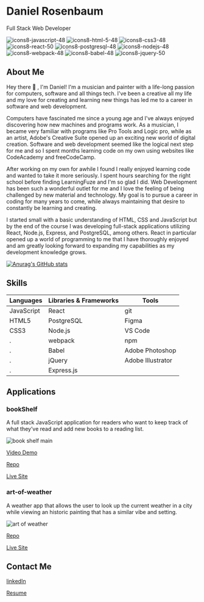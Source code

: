 # Daniel Rosenbaum

Full Stack Web Developer

![icons8-javascript-48](https://user-images.githubusercontent.com/74999873/115598273-161db200-a28f-11eb-9164-55f083723fb5.png)
![icons8-html-5-48](https://user-images.githubusercontent.com/74999873/115598088-e078c900-a28e-11eb-81d3-00d567fb55cd.png)
![icons8-css3-48](https://user-images.githubusercontent.com/74999873/115598173-f7b7b680-a28e-11eb-82cd-9cfb000c98fe.png)
![icons8-react-50](https://user-images.githubusercontent.com/74999873/115597938-b1faee00-a28e-11eb-8937-c189f50fc93e.png)
![icons8-postgresql-48](https://user-images.githubusercontent.com/74999873/115598443-4b2a0480-a28f-11eb-9ffa-eb6dd7122b12.png)
![icons8-nodejs-48](https://user-images.githubusercontent.com/74999873/115598368-2f266300-a28f-11eb-9ffb-5397df67bd02.png)
![icons8-webpack-48](https://user-images.githubusercontent.com/74999873/115602054-5d0da680-a293-11eb-8ece-4659baae7e00.png)
![icons8-babel-48](https://user-images.githubusercontent.com/74999873/115602182-7dd5fc00-a293-11eb-8d68-29481c5d161d.png)
![icons8-jquery-50](https://user-images.githubusercontent.com/74999873/115602311-a5c55f80-a293-11eb-8558-3b57997ed03e.png)

## About Me

Hey there :wave: , I'm Daniel! I'm a musician and painter with a life-long passion for computers, software and all things tech. I've been a creative all my life and my love for creating and learning new things has led me to a career in software and web development.

Computers have fascinated me since a young age and I've always enjoyed discovering how new machines and programs work. As a musician, I became very familiar with programs like Pro Tools and Logic pro, while as an artist, Adobe's Creative Suite opened up an exciting new world of digital creation. Software and web development seemed like the logical next step for me and so I spent months learning code on my own using websites like CodeAcademy and freeCodeCamp.

After working on my own for awhile I found I really enjoyed learning code and wanted to take it more seriously. I spent hours searching for the right school before finding LearningFuze and I'm so glad I did. Web Development has been such a wonderful outlet for me and I love the feeling of being challenged by new material and technology. My goal is to pursue a career in coding for many years to come, while always maintaining that desire to constantly be learning and creating.

I started small with a basic understanding of HTML, CSS and JavaScript but by the end of the course I was developing full-stack applications utilizing React, Node.js, Express, and PostgreSQL, among others. React in particular opened up a world of programming to me that I have thoroughly enjoyed and am greatly looking forward to expanding my capabilities as my development knowledge grows. 

[![Anurag's GitHub stats](https://github-readme-stats.vercel.app/api?username=danielwrosenbaum&hide=stars&show_icons=true&theme=tokyonight)](https://github.com/anuraghazra/github-readme-stats)


## Skills

Languages | Libraries & Frameworks | Tools
--------- | ---------------------- | -----
 JavaScript | React | git
 HTML5 | PostgreSQL | Figma
 CSS3 | Node.js | VS Code
 . | webpack | npm
 . | Babel | Adobe Photoshop
 . | jQuery | Adobe Illustrator
 . | Express.js




## Applications

### bookShelf

A full stack JavaScript application for readers who want to keep track of what they’ve read and add new books to a reading list.

![book shelf main](https://user-images.githubusercontent.com/74999873/118196455-e2532980-b401-11eb-9228-7e6466a75e50.gif)

[Video Demo](https://www.youtube.com/watch?v=ZVSjqmPsxEA&ab_channel=DanielRosenbaum)

[Repo](https://github.com/danielwrosenbaum/bookshelf)

[Live Site](https://personal-book-manager.herokuapp.com/#)

### art-of-weather

A weather app that allows the user to look up the current weather in a city while viewing an historic painting that has a similar vibe and setting.

![art of weather](https://user-images.githubusercontent.com/74999873/115601099-3c911c80-a292-11eb-9b91-d4f5dede1669.gif)

[Repo](https://github.com/danielwrosenbaum/art-of-weather)

[Live Site](https://danielwrosenbaum.github.io/art-of-weather/)


## Contact Me

[linkedIn](https://www.linkedin.com/in/danielwrosenbaum/)

[Resume](https://github.com/danielwrosenbaum/danielwrosenbaum/files/6556098/Daniel_Rosenbaum_Resume_FS.pdf)



